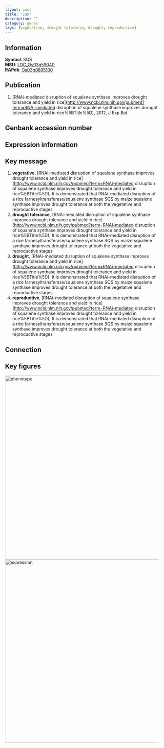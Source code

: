```yaml
---
layout: post
title: "SQS"
description: ""
category: genes
tags: [vegetative, drought tolerance, drought, reproductive]
---
```


## Information
__Symbol__: SQS  
__MSU__: [LOC_Os03g59040](http://rice.plantbiology.msu.edu/cgi-bin/ORF_infopage.cgi?orf=LOC_Os03g59040)  
__RAPdb__: [Os03g0805100](http://rapdb.dna.affrc.go.jp/viewer/gbrowse_details/irgsp1?name=Os03g0805100)  

## Publication
1. [RNAi-mediated disruption of squalene synthase improves drought tolerance and yield in rice](http://www.ncbi.nlm.nih.gov/pubmed?term=RNAi-mediated disruption of squalene synthase improves drought tolerance and yield in rice%5BTitle%5D), 2012, J Exp Bot.

## Genbank accession number

## Expression information

## Key message
1. __vegetative__, [RNAi-mediated disruption of squalene synthase improves drought tolerance and yield in rice](http://www.ncbi.nlm.nih.gov/pubmed?term=RNAi-mediated disruption of squalene synthase improves drought tolerance and yield in rice%5BTitle%5D),  It is demonstrated that RNAi-mediated disruption of a rice farnesyltransferase/squalene synthase SQS by maize squalene synthase improves drought tolerance at both the vegetative and reproductive stages
2. __drought tolerance__, [RNAi-mediated disruption of squalene synthase improves drought tolerance and yield in rice](http://www.ncbi.nlm.nih.gov/pubmed?term=RNAi-mediated disruption of squalene synthase improves drought tolerance and yield in rice%5BTitle%5D),  It is demonstrated that RNAi-mediated disruption of a rice farnesyltransferase/squalene synthase SQS by maize squalene synthase improves drought tolerance at both the vegetative and reproductive stages
3. __drought__, [RNAi-mediated disruption of squalene synthase improves drought tolerance and yield in rice](http://www.ncbi.nlm.nih.gov/pubmed?term=RNAi-mediated disruption of squalene synthase improves drought tolerance and yield in rice%5BTitle%5D),  It is demonstrated that RNAi-mediated disruption of a rice farnesyltransferase/squalene synthase SQS by maize squalene synthase improves drought tolerance at both the vegetative and reproductive stages
4. __reproductive__, [RNAi-mediated disruption of squalene synthase improves drought tolerance and yield in rice](http://www.ncbi.nlm.nih.gov/pubmed?term=RNAi-mediated disruption of squalene synthase improves drought tolerance and yield in rice%5BTitle%5D),  It is demonstrated that RNAi-mediated disruption of a rice farnesyltransferase/squalene synthase SQS by maize squalene synthase improves drought tolerance at both the vegetative and reproductive stages

## Connection

## Key figures
<img src="http://ricencode.github.io/images/SQS.pheno.png" alt="phenotype"  style="width: 600px;"/>

<img src="http://ricencode.github.io/images/SQS.exp.png" alt="expression"  style="width: 600px;"/>



